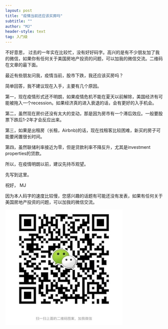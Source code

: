 ```yaml
---
layout: post
title: "疫情当前还应该买房吗"
subtitle: ""
author: "MJ"
header-style: text
tag: 入门级
---
```

不好意思， 过去的一年实在比较忙，没有好好码字。高兴的是有不少朋友加了我的微信，如果你有任何关于美国房地产投资的问题，可以加我的微信交流。二维码在文章的最下面。

最近有些朋友问我，疫情当前，股市下跌，我还应该买房吗？

简单回答，我不建议现在入手，主要有几个原因。

第一，现在疫情形式还不明朗，如果疫情危机不能在夏天以前解除，美国经济有可能被拖入一个recession。如果经济真的进入衰退的话，会有更好的入手机会。

第二，虽然现在房价还没有太大的变动，那是因为房市有一个滞后效应。一般要股票下跌后1-2年才会反应出来。

第三，如果是出租房（长租，Airbnb)的话，现在找租客比较困难，新买的房子可能要闲置很长时间。

第四，虽然联储利率接近为零，但是贷款利率不降反升，尤其是investment properties的贷款。

所以，在疫情明朗以前，建议先持币观望。

先写到这里。

祝好，
MJ

因为本人码字的速度比较慢，您感兴趣的话题有可能还没有发表，如果有任何关于美国房地产投资的问题，可以加我的微信交流。

![Image of Wechat](/img/wechat.jpeg)